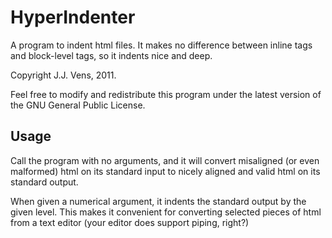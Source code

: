 HyperIndenter
=============

A program to indent html files. It makes no difference between inline tags and
block-level tags, so it indents nice and deep.

Copyright J.J. Vens, 2011.

Feel  free to modify and redistribute this program under the latest version of
the GNU General Public License.

Usage
-----

Call the program  with no arguments, and it will  convert  misaligned (or even
malformed) html on its standard  input to nicely aligned and valid html on its
standard output.

When given a  numerical argument, it  indents the standard output by the given
level. This makes it convenient for converting selected pieces of html  from a
text editor (your editor does support piping, right?)
